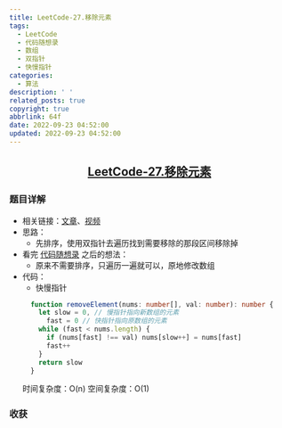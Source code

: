 ```yaml
---
title: LeetCode-27.移除元素
tags:
  - LeetCode
  - 代码随想录
  - 数组
  - 双指针
  - 快慢指针
categories:
  - 算法
description: ' '
related_posts: true
copyright: true
abbrlink: 64f
date: 2022-09-23 04:52:00
updated: 2022-09-23 04:52:00
---
```


## <center>[LeetCode-27.移除元素](https://leetcode.cn/problems/remove-element/)</center>

### 题目详解

- 相关链接：[文章](https://programmercarl.com/0027.%E7%A7%BB%E9%99%A4%E5%85%83%E7%B4%A0.html#_27-%E7%A7%BB%E9%99%A4%E5%85%83%E7%B4%A0)、[视频](https://www.bilibili.com/video/BV12A4y1Z7LP)
- 思路：
  - 先排序，使用双指针去遍历找到需要移除的那段区间移除掉
- 看完 [代码随想录](https://programmercarl.com/0027.%E7%A7%BB%E9%99%A4%E5%85%83%E7%B4%A0.html#_27-%E7%A7%BB%E9%99%A4%E5%85%83%E7%B4%A0) 之后的想法：
  - 原来不需要排序，只遍历一遍就可以，原地修改数组
- 代码：
  - 快慢指针
  ```ts
    function removeElement(nums: number[], val: number): number {
      let slow = 0, // 慢指针指向新数组的元素
        fast = 0 // 快指针指向原数组的元素
      while (fast < nums.length) {
        if (nums[fast] !== val) nums[slow++] = nums[fast]
        fast++
      }
      return slow
    }
  ```
  时间复杂度：O(n)
  空间复杂度：O(1)

### 收获
